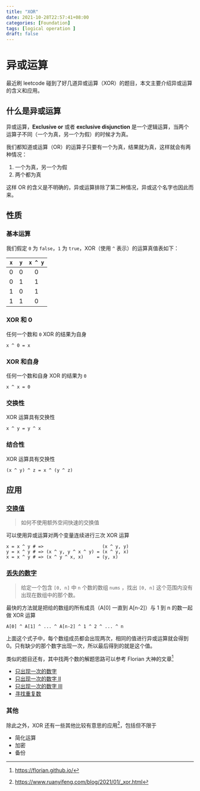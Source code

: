 ```yaml
---
title: "XOR"
date: 2021-10-28T22:57:41+08:00
categories: [Foundation]
tags: [logical operation ]
draft: false
---
```


# 异或运算

最近刷 leetcode 碰到了好几道异或运算（XOR）的题目，本文主要介绍异或运算的含义和应用。

## 什么是异或运算

异或运算，**Exclusive or** 或者 **exclusive disjunction** 是一个逻辑运算，当两个运算子不同（一个为真，另一个为假）的时候才为真。

我们都知道或运算（OR）的运算子只要有一个为真，结果就为真，这样就会有两种情况：

1.   一个为真，另一个为假
2.   两个都为真

这样 OR 的含义是不明确的，异或运算排除了第二种情况，异或这个名字也因此而来。

## 性质

### 基本运算

我们假定 `0` 为 `false`，`1` 为 `true`，XOR（使用 `^` 表示）的运算真值表如下：

| `x`  | `y`  | `x ^ y` |
| :--: | :--: | :-----: |
|  0   |  0   |    0    |
|  0   |  1   |    1    |
|  1   |  0   |    1    |
|  1   |  1   |    0    |

### XOR 和 0

任何一个数和 `0` XOR 的结果为自身

```
x ^ 0 = x
```

### XOR 和自身

任何一个数和自身 XOR 的结果为 `0`

```
x ^ x = 0
```

### 交换性

XOR 运算具有交换性

```
x ^ y = y ^ x
```

### 结合性

XOR 运算具有交换性

```
(x ^ y) ^ z = x ^ (y ^ z)
```

## 应用

### [交换值](https://www.geeksforgeeks.org/swap-two-numbers-without-using-temporary-variable/)

>   如何不使用额外空间快速的交换值

可以使用异或运算对两个变量连续进行三次 XOR 运算

```
x = x ^ y # =>                      (x ^ y, y)
y = x ^ y # => (x ^ y, y ^ x ^ y) = (x ^ y, x)
x = x ^ y # => (x ^ y ^ x, x)     = (y, x)
```

### [丢失的数字](https://leetcode-cn.com/problems/missing-number/)

>   给定一个包含 `[0, n]` 中 `n` 个数的数组 `nums` ，找出 `[0, n]` 这个范围内没有出现在数组中的那个数。

最快的方法就是把给的数组的所有成员（A[0] 一直到 A[n-2]）与 1 到 n 的数一起做 XOR 运算

```
A[0] ^ A[1] ^ ... ^ A[n-2] ^ 1 ^ 2 ^ ... ^ n
```

上面这个式子中，每个数组成员都会出现两次，相同的值进行异或运算就会得到 0。只有缺少的那个数字出现一次，所以最后得到的就是这个值。

类似的题目还有，其中找两个数的解题思路可以参考 Florian 大神的文章[^2]

-   [只出现一次的数字](https://leetcode-cn.com/problems/single-number/)
-   [只出现一次的数字 II](https://leetcode-cn.com/problems/single-number-ii/)
-   [只出现一次的数字 III](https://leetcode-cn.com/problems/single-number-iii/)
-   [寻找重复数](https://leetcode-cn.com/problems/find-the-duplicate-number/)

### 其他

除此之外，XOR 还有一些其他比较有意思的应用[^1]，包括但不限于

-   简化运算
-   加密
-   备份

[^1]:https://www.ruanyifeng.com/blog/2021/01/_xor.html
[^2]:https://florian.github.io/
